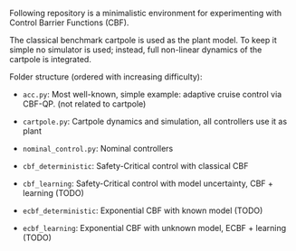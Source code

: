 Following repository is a minimalistic environment for experimenting with 
Control Barrier Functions (CBF).

The classical benchmark cartpole is used as the plant model. To keep it simple
no simulator is used; instead, full non-linear dynamics of the cartpole is integrated.

Folder structure (ordered with increasing difficulty):

* `acc.py`: Most well-known, simple example: adaptive cruise control via CBF-QP. (not related to cartpole)

* `cartpole.py`: Cartpole dynamics and simulation, all controllers use it as plant
* `nominal_control.py`: Nominal controllers
* `cbf_deterministic`: Safety-Critical control with classical CBF
* `cbf_learning`: Safety-Critical control with model uncertainty, CBF + learning (TODO)
* `ecbf_deterministic`: Exponential CBF with known model (TODO)
* `ecbf_learning`: Exponential CBF with unknown model, ECBF + learning (TODO)

